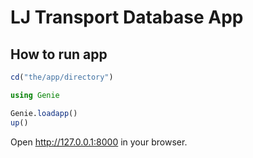 # LJ Transport Database App

## How to run app

```julia
cd("the/app/directory")

using Genie

Genie.loadapp()
up()
```

Open http://127.0.0.1:8000 in your browser.